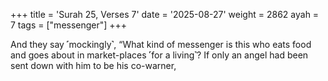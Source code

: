 +++
title = 'Surah 25, Verses 7'
date = '2025-08-27'
weight = 2862
ayah = 7
tags = ["messenger"]
+++

And they say ˹mockingly˺, “What kind of messenger is this who eats food and goes about in market-places ˹for a living˺? If only an angel had been sent down with him to be his co-warner,